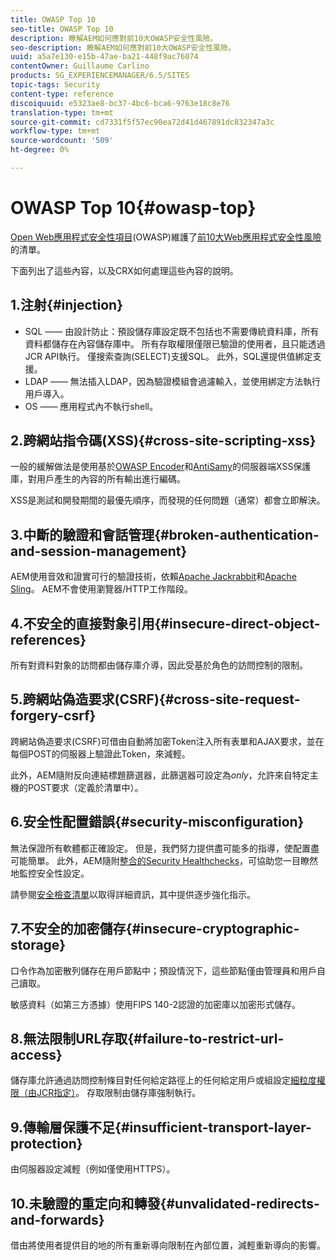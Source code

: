 ```yaml
---
title: OWASP Top 10
seo-title: OWASP Top 10
description: 瞭解AEM如何應對前10大OWASP安全性風險。
seo-description: 瞭解AEM如何應對前10大OWASP安全性風險。
uuid: a5a7e130-e15b-47ae-ba21-448f9ac76074
contentOwner: Guillaume Carlino
products: SG_EXPERIENCEMANAGER/6.5/SITES
topic-tags: Security
content-type: reference
discoiquuid: e5323ae8-bc37-4bc6-bca6-9763e18c8e76
translation-type: tm+mt
source-git-commit: cd7331f5f57ec90ea72d41d467891dc832347a3c
workflow-type: tm+mt
source-wordcount: '509'
ht-degree: 0%

---
```



# OWASP Top 10{#owasp-top}

[Open Web應用程式安全性項目](https://www.owasp.org)(OWASP)維護了[前10大Web應用程式安全性風險](https://www.owasp.org/index.php/OWASP_Top_Ten_Project)的清單。

下面列出了這些內容，以及CRX如何處理這些內容的說明。

## 1.注射{#injection}

* SQL —— 由設計防止：預設儲存庫設定既不包括也不需要傳統資料庫，所有資料都儲存在內容儲存庫中。 所有存取權限僅限已驗證的使用者，且只能透過JCR API執行。 僅搜索查詢(SELECT)支援SQL。 此外，SQL還提供值綁定支援。
* LDAP —— 無法插入LDAP，因為驗證模組會過濾輸入，並使用綁定方法執行用戶導入。
* OS —— 應用程式內不執行shell。

## 2.跨網站指令碼(XSS){#cross-site-scripting-xss}

一般的緩解做法是使用基於[OWASP Encoder](https://www.owasp.org/index.php/OWASP_Java_Encoder_Project)和[AntiSamy](https://www.owasp.org/index.php/Category:OWASP_AntiSamy_Project)的伺服器端XSS保護庫，對用戶產生的內容的所有輸出進行編碼。

XSS是測試和開發期間的最優先順序，而發現的任何問題（通常）都會立即解決。

## 3.中斷的驗證和會話管理{#broken-authentication-and-session-management}

AEM使用音效和證實可行的驗證技術，依賴[Apache Jackrabbit](https://jackrabbit.apache.org/)和[Apache Sling](https://sling.apache.org/)。 AEM不會使用瀏覽器/HTTP工作階段。

## 4.不安全的直接對象引用{#insecure-direct-object-references}

所有對資料對象的訪問都由儲存庫介導，因此受基於角色的訪問控制的限制。

## 5.跨網站偽造要求(CSRF){#cross-site-request-forgery-csrf}

跨網站偽造要求(CSRF)可借由自動將加密Token注入所有表單和AJAX要求，並在每個POST的伺服器上驗證此Token，來減輕。

此外，AEM隨附反向連結標題篩選器，此篩選器可設定為&#x200B;*only*，允許來自特定主機的POST要求（定義於清單中）。

## 6.安全性配置錯誤{#security-misconfiguration}

無法保證所有軟體都正確設定。 但是，我們努力提供盡可能多的指導，使配置盡可能簡單。 此外，AEM隨附[整合的Security Healthchecks](/help/sites-administering/operations-dashboard.md)，可協助您一目瞭然地監控安全性設定。

請參閱[安全檢查清單](/help/sites-administering/security-checklist.md)以取得詳細資訊，其中提供逐步強化指示。

## 7.不安全的加密儲存{#insecure-cryptographic-storage}

口令作為加密散列儲存在用戶節點中；預設情況下，這些節點僅由管理員和用戶自己讀取。

敏感資料（如第三方憑據）使用FIPS 140-2認證的加密庫以加密形式儲存。

## 8.無法限制URL存取{#failure-to-restrict-url-access}

儲存庫允許通過訪問控制條目對任何給定路徑上的任何給定用戶或組設定[細粒度權限（由JCR指定）](https://docs.adobe.com/content/docs/en/spec/jcr/2.0/16_Access_Control_Management.html)。 存取限制由儲存庫強制執行。

## 9.傳輸層保護不足{#insufficient-transport-layer-protection}

由伺服器設定減輕（例如僅使用HTTPS）。

## 10.未驗證的重定向和轉發{#unvalidated-redirects-and-forwards}

借由將使用者提供目的地的所有重新導向限制在內部位置，減輕重新導向的影響。

